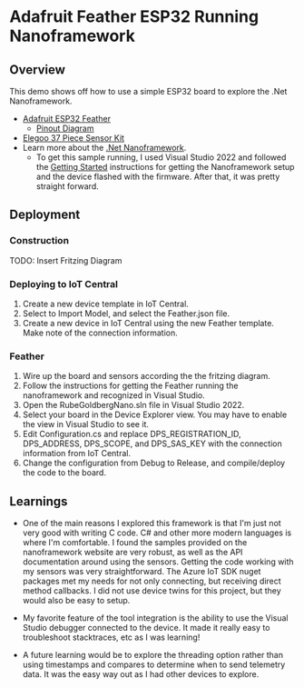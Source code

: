 # Adafruit Feather ESP32 Running Nanoframework

## Overview

This demo shows off how to use a simple ESP32 board to explore the .Net Nanoframework.

- [Adafruit ESP32 Feather](https://www.adafruit.com/product/3591)
  - [Pinout Diagram](https://learn.adafruit.com/adafruit-huzzah32-esp32-feather/pinouts)
- [Elegoo 37 Piece Sensor Kit](https://www.elegoo.com/products/elegoo-37-in-1-sensor-kit)
- Learn more about the [.Net Nanoframework](https://www.nanoframework.net/).
  - To get this sample running, I used Visual Studio 2022 and followed the [Getting Started](https://www.nanoframework.net/) instructions for getting the Nanoframework setup and the device flashed with the firmware.  After that, it was pretty straight forward.

## Deployment

### Construction

TODO: Insert Fritzing Diagram

### Deploying to IoT Central

1. Create a new device template in IoT Central.
2. Select to Import Model, and select the Feather.json file.
3. Create a new device in IoT Central using the new Feather template.  Make note of the connection information.

### Feather

1. Wire up the board and sensors according the the fritzing diagram.
2. Follow the instructions for getting the Feather running the nanoframework and recognized in Visual Studio.
3. Open the RubeGoldbergNano.sln file in Visual Studio 2022.
4. Select your board in the Device Explorer view.  You may have to enable the view in Visual Studio to see it.
5. Edit Configuration.cs and replace DPS_REGISTRATION_ID, DPS_ADDRESS, DPS_SCOPE, and DPS_SAS_KEY with the connection information from IoT Central.
6. Change the configuration from Debug to Release, and compile/deploy the code to the board.

## Learnings

- One of the main reasons I explored this framework is that I'm just not very good with writing C code.  C# and other more modern languages is where I'm comfortable.  I found the samples provided on the nanoframework website are very robust, as well as the API documentation around using the sensors.  Getting the code working with my sensors was very straightforward.  The Azure IoT SDK nuget packages met my needs for not only connecting, but receiving direct method callbacks.  I did not use device twins for this project, but they would also be easy to setup.

- My favorite feature of the tool integration is the ability to use the Visual Studio debugger connected to the device.  It made it really easy to troubleshoot stacktraces, etc as I was learning!

- A future learning would be to explore the threading option rather than using timestamps and compares to determine when to send telemetry data.  It was the easy way out as I had other devices to explore.
